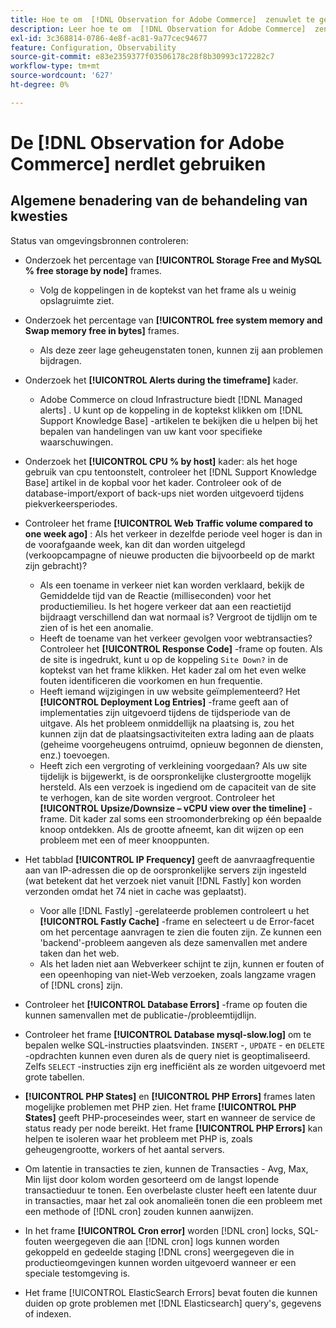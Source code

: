 ```yaml
---
title: Hoe te om  [!DNL Observation for Adobe Commerce]  zenuwlet te gebruiken
description: Leer hoe te om  [!DNL Observation for Adobe Commerce]  zenuwlet te gebruiken.
exl-id: 3c368814-0786-4e8f-ac81-9a77cec94677
feature: Configuration, Observability
source-git-commit: e83e2359377f03506178c28f8b30993c172282c7
workflow-type: tm+mt
source-wordcount: '627'
ht-degree: 0%

---
```


# De [!DNL Observation for Adobe Commerce] nerdlet gebruiken

## Algemene benadering van de behandeling van kwesties

Status van omgevingsbronnen controleren:

* Onderzoek het percentage van **[!UICONTROL Storage Free and MySQL % free storage by node]** frames.

   * Volg de koppelingen in de koptekst van het frame als u weinig opslagruimte ziet.

* Onderzoek het percentage van **[!UICONTROL free system memory and Swap memory free in bytes]** frames.

   * Als deze zeer lage geheugenstaten tonen, kunnen zij aan problemen bijdragen.

* Onderzoek het **[!UICONTROL Alerts during the timeframe]** kader.

   * Adobe Commerce on cloud Infrastructure biedt [!DNL Managed alerts] . U kunt op de koppeling in de koptekst klikken om [!DNL Support Knowledge Base] -artikelen te bekijken die u helpen bij het bepalen van handelingen van uw kant voor specifieke waarschuwingen.

* Onderzoek het **[!UICONTROL CPU % by host]** kader: als het hoge gebruik van cpu tentoonstelt, controleer het [!DNL Support Knowledge Base] artikel in de kopbal voor het kader. Controleer ook of de database-import/export of back-ups niet worden uitgevoerd tijdens piekverkeersperiodes.

* Controleer het frame **[!UICONTROL Web Traffic volume compared to one week ago]** : Als het verkeer in dezelfde periode veel hoger is dan in de voorafgaande week, kan dit dan worden uitgelegd (verkoopcampagne of nieuwe producten die bijvoorbeeld op de markt zijn gebracht)?
   * Als een toename in verkeer niet kan worden verklaard, bekijk de Gemiddelde tijd van de Reactie (milliseconden) voor het productiemilieu. Is het hogere verkeer dat aan een reactietijd bijdraagt verschillend dan wat normaal is? Vergroot de tijdlijn om te zien of is het een anomalie.
   * Heeft de toename van het verkeer gevolgen voor webtransacties? Controleer het **[!UICONTROL Response Code]** -frame op fouten. Als de site is ingedrukt, kunt u op de koppeling `Site Down?` in de koptekst van het frame klikken. Het kader zal om het even welke fouten identificeren die voorkomen en hun frequentie.
   * Heeft iemand wijzigingen in uw website geïmplementeerd? Het **[!UICONTROL Deployment Log Entries]** -frame geeft aan of implementaties zijn uitgevoerd tijdens de tijdsperiode van de uitgave. Als het probleem onmiddellijk na plaatsing is, zou het kunnen zijn dat de plaatsingsactiviteiten extra lading aan de plaats (geheime voorgeheugens ontruimd, opnieuw begonnen de diensten, enz.) toevoegen.
   * Heeft zich een vergroting of verkleining voorgedaan? Als uw site tijdelijk is bijgewerkt, is de oorspronkelijke clustergrootte mogelijk hersteld. Als een verzoek is ingediend om de capaciteit van de site te verhogen, kan de site worden vergroot. Controleer het **[!UICONTROL Upsize/Downsize – vCPU view over the timeline]** -frame. Dit kader zal soms een stroomonderbreking op één bepaalde knoop ontdekken. Als de grootte afneemt, kan dit wijzen op een probleem met een of meer knooppunten.

* Het tabblad **[!UICONTROL IP Frequency]** geeft de aanvraagfrequentie aan van IP-adressen die op de oorspronkelijke servers zijn ingesteld (wat betekent dat het verzoek niet vanuit [!DNL Fastly] kon worden verzonden omdat het 74 niet in cache was geplaatst).

   * Voor alle [!DNL Fastly] -gerelateerde problemen controleert u het **[!UICONTROL Fastly Cache]** -frame en selecteert u de Error-facet om het percentage aanvragen te zien die fouten zijn. Ze kunnen een &#39;backend&#39;-probleem aangeven als deze samenvallen met andere taken dan het web.
   * Als het laden niet aan Webverkeer schijnt te zijn, kunnen er fouten of een opeenhoping van niet-Web verzoeken, zoals langzame vragen of [!DNL crons] zijn.

* Controleer het **[!UICONTROL Database Errors]** -frame op fouten die kunnen samenvallen met de publicatie-/probleemtijdlijn.
* Controleer het frame **[!UICONTROL Database mysql-slow.log]** om te bepalen welke SQL-instructies plaatsvinden. `INSERT` -, `UPDATE` - en `DELETE` -opdrachten kunnen even duren als de query niet is geoptimaliseerd. Zelfs `SELECT` -instructies zijn erg inefficiënt als ze worden uitgevoerd met grote tabellen.
* **[!UICONTROL PHP States]** en **[!UICONTROL PHP Errors]** frames laten mogelijke problemen met PHP zien. Het frame **[!UICONTROL PHP States]** geeft PHP-proceseindes weer, start en wanneer de service de status ready per node bereikt. Het frame **[!UICONTROL PHP Errors]** kan helpen te isoleren waar het probleem met PHP is, zoals geheugengrootte, workers of het aantal servers.
* Om latentie in transacties te zien, kunnen de Transacties - Avg, Max, Min lijst door kolom worden gesorteerd om de langst lopende transactieduur te tonen. Een overbelaste cluster heeft een latente duur in transacties, maar het zal ook anomalieën tonen die een probleem met een methode of [!DNL cron] zouden kunnen aanwijzen.
* In het frame **[!UICONTROL Cron error]** worden [!DNL cron] locks, SQL-fouten weergegeven die aan [!DNL cron] logs kunnen worden gekoppeld en gedeelde staging [!DNL crons] weergegeven die in productieomgevingen kunnen worden uitgevoerd wanneer er een speciale testomgeving is.
* Het frame [!UICONTROL ElasticSearch Errors] bevat fouten die kunnen duiden op grote problemen met [!DNL Elasticsearch] query&#39;s, gegevens of indexen.
